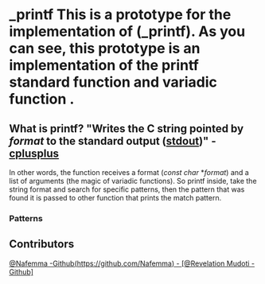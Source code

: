 # _printf  This is a prototype for the  implementation of (_printf). As you can see, this prototype is an implementation of the **printf standard function** and **variadic function** .

## What is printf? "Writes the C string pointed by _format_ to the standard output ([stdout](http://www.cplusplus.com/stdout))" - [cplusplus](http://www.cplusplus.com/reference/cstdio/printf/) 

In other words, the function receives a format (*const char* **format*) and a list of arguments (the magic of variadic functions). So printf inside, take the string format and search for specific patterns, then the pattern that was found it is passed to other function that prints the match pattern.

### Patterns 

## Contributors  
 
[@Nafemma -Github(https://github.com/Nafemma) - [@Revelation Mudoti - Github]](https://github.com/Revelation-coder)
